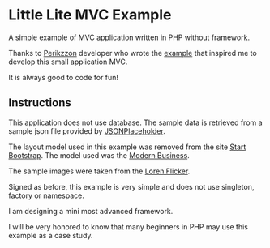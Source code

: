 # Little Lite MVC Example
A simple example of MVC application written in PHP without framework.

Thanks to [Perikzzon](http://code.runnable.com/u/perikzzon) developer who wrote the [example](http://code.runnable.com/VDmWiT3TzycRcN6N/php-mvc-simple-for-template) that inspired me to develop this small application MVC.

It is always good to code for fun!

## Instructions
This application does not use database.
The sample data is retrieved from a sample json file provided by [JSONPlaceholder](http://jsonplaceholder.typicode.com/).

The layout model used in this example was removed from the site [Start Bootstrap](http://startbootstrap.com/).
The model used was the [Modern Business](http://startbootstrap.com/template-overviews/modern-business/).

The sample images were taken from the [Loren Flicker](http://loremflickr.com).

Signed as before, this example is very simple and does not use singleton, factory or namespace.

I am designing a mini most advanced framework.

I will be very honored to know that many beginners in PHP may use this example as a case study.
